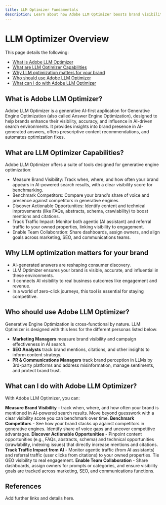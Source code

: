 ```yaml
---
title: LLM Optimizer Fundamentals
description: Learn about how Adobe LLM Optimizer boosts brand visibility in AI-driven search. Track mentions, citations, and insights. Start optimizing today for better engagement and influence.
---
```


# LLM Optimizer Overview

This page details the following:

* [What is Adobe LLM Optimizer](#what-is-adobe-llm-optimizer)
* [What are LLM Optimizer Capabilities](#what-are-llm-optimizer-capabilities)
* [Why LLM optimization matters for your brand](#why-llm-optimization-matters-for-your-brand)
* [Who should use Adobe LLM Optimizer](#who-should-use-adobe-llm-optimizer)
* [What can I do with Adobe LLM Optimizer](#what-can-i-do-with-adobe-llm-optimizer)

## What is Adobe LLM Optimizer?

Adobe LLM Optimizer is a generative AI-first application for Generative Engine Optimization (also called Answer Engine Optimization), designed to help brands enhance their visibility, accuracy, and influence in AI-driven search environments. It provides insights into brand presence in AI-generated answers, offers prescriptive content recommendations, and automates optimization fixes.

## What are LLM Optimizer Capabilities?

Adobe LLM Optimizer offers a suite of tools designed for generative engine optimization:

* Measure Brand Visibility: Track when, where, and how often your brand appears in AI-powered search results, with a clear visibility score for benchmarking.
* Benchmark Competitors: Compare your brand's share of voice and presence against competitors in generative engines.
* Discover Actionable Opportunities: Identify content and technical improvements (like FAQs, abstracts, schema, crawlability) to boost mentions and citations.
* Track Traffic Impact: Monitor both agentic (AI assistant) and referral traffic to your owned properties, linking visibility to engagement.
* Enable Team Collaboration: Share dashboards, assign owners, and align goals across marketing, SEO, and communications teams.


<!-- I'm adding headings because LLMs like them and that way we'll rank better. Generally question format/question words in the the title is preferred. We can discuss. Or we can mirror what we did for Sites Optimizer and have this info on another page-->

## Why LLM optimization matters for your brand

* AI-generated answers are reshaping consumer discovery.
* LLM Optimizer ensures your brand is visible, accurate, and influential in these environments.
* It connects AI visibility to real business outcomes like engagement and revenue.
* In a world of zero-click journeys, this tool is essential for staying competitive.

## Who should use Adobe LLM Optimizer?

Generative Engine Optimization is cross-functional by nature. LLM Optimizer is designed with this lens for the different personas listed below:

* **Marketing Managers** measure brand visibility and campaign effectiveness in AI search.
* **SEO Analysts** track brand mentions, citations, and other insights to inform content strategy.
* **PR & Communications Managers** track brand perception in LLMs by 3rd-party platforms and address misinformation, manage sentiments, and protect brand trust.

## What can I do with Adobe LLM Optimizer?

With Adobe LLM Optimizer, you can:

**Measure Brand Visibility** - track when, where, and how often your brand is mentioned in AI-powered search results. Move beyond guesswork with a clear visibility score you can benchmark over time.
**Benchmark Competitors** - See how your brand stacks up against competitors in generative engines. Identify share of voice gaps and uncover competitive advantages.
**Discover Actionable Opportunities** - Pinpoint content opportunities (e.g., FAQs, abstracts, schema) and technical opportunities (crawlability, indexing issues) that directly increase mentions and citations.
**Track Traffic Impact from AI** - Monitor agentic traffic (from AI assistants) and referral traffic (user clicks from citations) to your owned properties. Tie GEO visibility to real engagement.
**Enable Team Collaboration** - Share dashboards, assign owners for prompts or categories, and ensure visibility goals are tracked across marketing, SEO, and communications functions.


## References

Add further links and details here.








<!--## Understanding Brand Visibility and AI Search

Use these as guidelines for creating tutorials - some may be covered already in docs

## Using the Brand Presence Dashboard

* Visibility Score
* Mentions and Citations
* Competitor Benchmarking
* Sentiment Trend Analysis


## Exploring the Data Insights Table

* Topic-Level Performance
* Sentiment and Position Analysis
* Citation Breakdown
* Optimization Prioritization


## Tracking Agentic Traffic from AI Crawlers

* Setup and Activation
* Traffic Distribution and Trends
* User Agent and URL Performance Analysis


## Measuring Referral Traffic from AI Citations

* Setup and Activation
* Source, Region, and Channel Filters
* Top Referral URLs and Traffic Quality


## Inspecting URL Performance in AI Responses

* Cited URLs and Prompt Coverage
* Competing URLs and Citation Trends


## Identifying Optimization Opportunities

* Content Fixes (Headings, FAQs, Canonicals)
* Technical Fixes (Blocked Agents, Errors)
* Third-Party Influence Strategies

## Collaborating Across Teams

* Workspace Sharing
* Role-Based Dashboards
* Prompt and Category Ownership


## Configuring Your Brand Monitoring Setup

* Categories and Topics
* Brand and Competitor Aliases
* Domain Switching and Customization -->














